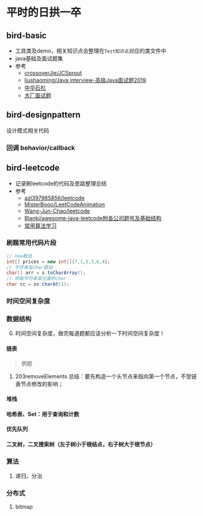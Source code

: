 # 平时的日拱一卒

## bird-basic
* 工具类及demo，相关知识点会整理在`Test知识点`对应的类文件中
* java基础及面试题集
* 参考
    * [crossoverJie/JCSprout](https://github.com/crossoverJie/JCSprout)
    * [liushaoming/Java interview-高级Java面试题2019](https://github.com/liushaoming/java-interview)
    * [中华石杉](https://github.com/shishan100/Java-Interview-Advanced)
    * [大厂面试题](https://github.com/0voice/interview_internal_reference)
    
## bird-designpattern
设计模式相关代码

### 回调 behavior/callback

    
## bird-leetcode
* 记录刷leetcode的代码及思路整理总结
* 参考
    * [azl397985856/leetcode](https://github.com/azl397985856/leetcode)
    * [MisterBooo/LeetCodeAnimation](https://github.com/MisterBooo/LeetCodeAnimation)
    * [Wang-Jun-Chao/leetcode](https://github.com/Wang-Jun-Chao/leetcode)
    * [Blankj/awesome-java-leetcode附各公司题号及基础结构](https://github.com/Blankj/awesome-java-leetcode)
    * [常用算法学习](https://algorithm.yuanbin.me/zh-hans/)

### 刷题常用代码片段
```java
// new数组
int[] prices = new int[]{7,1,5,3,6,4};
// 字符串变char数组
char[] arr = s.toCharArray();
// 获取字符串某位置的char
char cc = xx.charAt(1);

```

### 时间空间复杂度

  
### 数据结构
0. 时间空间复杂度，做完每道题都应该分析一下时间空间复杂度！
#### 链表

> 例题

1. 203removeElements
总结：要先构造一个头节点来指向第一个节点，不受链表节点修改的影响；



#### 堆栈
#### 哈希表、Set：用于查询和计数  
#### 优先队列
#### 二叉树，二叉搜索树（左子树小于根结点，右子树大于根节点）

### 算法
1. 递归，分治



### 分布式
1. bitmap
